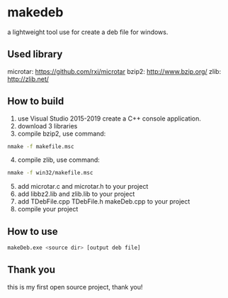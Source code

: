 # makedeb
a lightweight tool use for create a deb file for windows.

## Used library
microtar: <https://github.com/rxi/microtar>
bzip2: <http://www.bzip.org/>
zlib: <http://zlib.net/>

## How to build
1. use Visual Studio 2015-2019 create a C++ console application.
2. download 3 libraries
3. compile bzip2, use command:
```sh
nmake -f makefile.msc
```
4. compile zlib, use command:
```sh
nmake -f win32/makefile.msc
```
5. add microtar.c and microtar.h to your project
6. add libbz2.lib and zlib.lib to your project
7. add TDebFile.cpp TDebFile.h makeDeb.cpp to your project
8. compile your project

## How to use
```sh
makeDeb.exe <source dir> [output deb file]
```

## Thank you
this is my first open source project, thank you!
